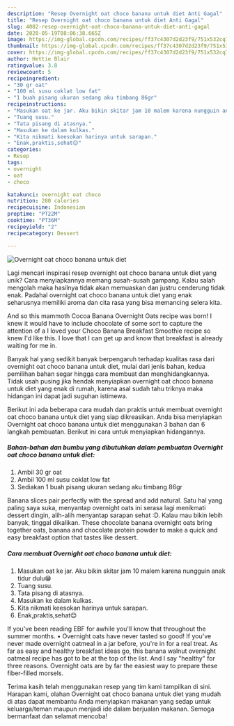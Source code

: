 ```yaml
---
description: "Resep Overnight oat choco banana untuk diet Anti Gagal"
title: "Resep Overnight oat choco banana untuk diet Anti Gagal"
slug: 4082-resep-overnight-oat-choco-banana-untuk-diet-anti-gagal
date: 2020-05-19T08:06:38.665Z
image: https://img-global.cpcdn.com/recipes/ff37c4307d2d23f9/751x532cq70/overnight-oat-choco-banana-untuk-diet-foto-resep-utama.jpg
thumbnail: https://img-global.cpcdn.com/recipes/ff37c4307d2d23f9/751x532cq70/overnight-oat-choco-banana-untuk-diet-foto-resep-utama.jpg
cover: https://img-global.cpcdn.com/recipes/ff37c4307d2d23f9/751x532cq70/overnight-oat-choco-banana-untuk-diet-foto-resep-utama.jpg
author: Hettie Blair
ratingvalue: 3.8
reviewcount: 5
recipeingredient:
- "30 gr oat"
- "100 ml susu coklat low fat"
- "1 buah pisang ukuran sedang aku timbang 86gr"
recipeinstructions:
- "Masukan oat ke jar. Aku bikin skitar jam 10 malem karena nungguin anak tidur dulu😁"
- "Tuang susu."
- "Tata pisang di atasnya."
- "Masukan ke dalam kulkas."
- "Kita nikmati keesokan harinya untuk sarapan."
- "Enak,praktis,sehat😊"
categories:
- Resep
tags:
- overnight
- oat
- choco

katakunci: overnight oat choco 
nutrition: 280 calories
recipecuisine: Indonesian
preptime: "PT22M"
cooktime: "PT36M"
recipeyield: "2"
recipecategory: Dessert

---
```



![Overnight oat choco banana untuk diet](https://img-global.cpcdn.com/recipes/ff37c4307d2d23f9/751x532cq70/overnight-oat-choco-banana-untuk-diet-foto-resep-utama.jpg)

Lagi mencari inspirasi resep overnight oat choco banana untuk diet yang unik? Cara menyiapkannya memang susah-susah gampang. Kalau salah mengolah maka hasilnya tidak akan memuaskan dan justru cenderung tidak enak. Padahal overnight oat choco banana untuk diet yang enak seharusnya memiliki aroma dan cita rasa yang bisa memancing selera kita.

And so this mammoth Cocoa Banana Overnight Oats recipe was born! I knew it would have to include chocolate of some sort to capture the attention of a I loved your Choco Banana Breakfast Smoothie recipe so knew I&#39;d like this. I love that I can get up and know that breakfast is already waiting for me in.

Banyak hal yang sedikit banyak berpengaruh terhadap kualitas rasa dari overnight oat choco banana untuk diet, mulai dari jenis bahan, kedua pemilihan bahan segar hingga cara membuat dan menghidangkannya. Tidak usah pusing jika hendak menyiapkan overnight oat choco banana untuk diet yang enak di rumah, karena asal sudah tahu triknya maka hidangan ini dapat jadi suguhan istimewa.


Berikut ini ada beberapa cara mudah dan praktis untuk membuat overnight oat choco banana untuk diet yang siap dikreasikan. Anda bisa menyiapkan Overnight oat choco banana untuk diet menggunakan 3 bahan dan 6 langkah pembuatan. Berikut ini cara untuk menyiapkan hidangannya.

<!--inarticleads1-->

##### Bahan-bahan dan bumbu yang dibutuhkan dalam pembuatan Overnight oat choco banana untuk diet:

1. Ambil 30 gr oat
1. Ambil 100 ml susu coklat low fat
1. Sediakan 1 buah pisang ukuran sedang aku timbang 86gr


Banana slices pair perfectly with the spread and add natural. Satu hal yang paling saya suka, menyantap overnight oats ini serasa lagi menikmati dessert dingin, alih-alih menyantap sarapan sehat :D. Kalau mau bikin lebih banyak, tinggal dikalikan. These chocolate banana overnight oats bring together oats, banana and chocolate protein powder to make a quick and easy breakfast option that tastes like dessert. 

<!--inarticleads2-->

##### Cara membuat Overnight oat choco banana untuk diet:

1. Masukan oat ke jar. Aku bikin skitar jam 10 malem karena nungguin anak tidur dulu😁
1. Tuang susu.
1. Tata pisang di atasnya.
1. Masukan ke dalam kulkas.
1. Kita nikmati keesokan harinya untuk sarapan.
1. Enak,praktis,sehat😊


If you&#39;ve been reading EBF for awhile you&#39;ll know that throughout the summer months. • Overnight oats have never tasted so good! If you&#39;ve never made overnight oatmeal in a jar before, you&#39;re in for a real treat. As far as easy and healthy breakfast ideas go, this banana walnut overnight oatmeal recipe has got to be at the top of the list. And I say &#34;healthy&#34; for three reasons. Overnight oats are by far the easiest way to prepare these fiber-filled morsels. 

Terima kasih telah menggunakan resep yang tim kami tampilkan di sini. Harapan kami, olahan Overnight oat choco banana untuk diet yang mudah di atas dapat membantu Anda menyiapkan makanan yang sedap untuk keluarga/teman maupun menjadi ide dalam berjualan makanan. Semoga bermanfaat dan selamat mencoba!
